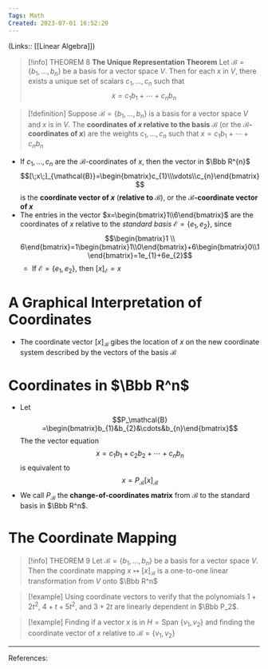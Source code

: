 ```yaml
---
Tags: Math
Created: 2023-07-01 16:52:20
---
```

(Links:: [[Linear Algebra]])
> [!info] THEOREM 8
> **The Unique Representation Theorem**
> Let $\mathcal{B}=\{b_1,...,b_n\}$ be a basis for a vector space $V$. Then for each $x$ in $V$, there exists a unique set of scalars $c_1,...,c_n$ such that $$x=c_{1}b_{1}+\cdots +c_{n}b_{n}$$

> [!definition] 
> Suppose $\mathcal{B}=\{b_1,...,b_n\}$ is a basis for a vector space $V$ and $x$ is in $V$. The **coordinates of $x$ relative to the basis $\mathcal{B}$** (or the **$\mathcal{B}$-coordinates of $x$**) are the weights $c_1,...,c_n$ such that $x=c_1b_1+\cdots+c_nb_n$

- If $c_{1},...,c_{n}$ are the $\mathcal{B}$-coordinates of $x$, then the vector in $\Bbb R^{n}$ $$[\;x\;]_{\mathcal{B}}=\begin{bmatrix}c_{1}\\\vdots\\c_{n}\end{bmatrix}$$ is the **coordinate vector of $x$** (**relative to $\mathcal{B}$**), or the **$\mathcal{B}$-coordinate vector of $x$**
- The entries in the vector $x=\begin{bmatrix}1\\6\end{bmatrix}$ are the coordinates of $x$ relative to the *standard basis* $\mathcal{E}=\{e_1,e_2\}$, since $$\begin{bmatrix}1 \\ 6\end{bmatrix}=1\begin{bmatrix}1\\0\end{bmatrix}+6\begin{bmatrix}0\\1\end{bmatrix}=1e_{1}+6e_{2}$$
	- If $\mathcal{E}=\{e_{1},e_{2}\}$, then $[x]_{\mathcal{E}}=x$
# A Graphical Interpretation of Coordinates
- The coordinate vector $[x]_{\mathcal{B}}$ gibes the location of $x$ on the new coordinate system described by the vectors of the basis $\mathcal{B}$
# Coordinates in $\Bbb R^n$
- Let $$P_\mathcal{B} =\begin{bmatrix}b_{1}&b_{2}&\cdots&b_{n}\end{bmatrix}$$
  The the vector equation $$x=c_1b_1+c_2b_2+\cdots+c_nb_n$$ is equivalent to $$x=P_{\mathcal{B}}[x]_\mathcal{B}$$
- We call $P_\mathcal{B}$ the **change-of-coordinates matrix** from $\mathcal{B}$ to the standard basis in $\Bbb R^n$.
# The Coordinate Mapping
> [!info] THEOREM 9
> Let $\mathcal{B}=\{b_1,...,b_n\}$ be a basis for a vector space $V$. Then the coordinate mapping $x\mapsto [x]_\mathcal{B}$ is a one-to-one linear transformation from $V$ onto $\Bbb R^n$

> [!example] Using coordinate vectors to verify that the polynomials $1+2t^2$, $4+t+5t^2$, and $3+2t$ are linearly dependent in $\Bbb P_2$.

> [!example] Finding if a vector $x$ is in $H=\text{Span }\{v_1,v_2\}$ and finding the coordinate vector of $x$ relative to $\mathcal{B}=\{v_1,v_2\}$

---
References: